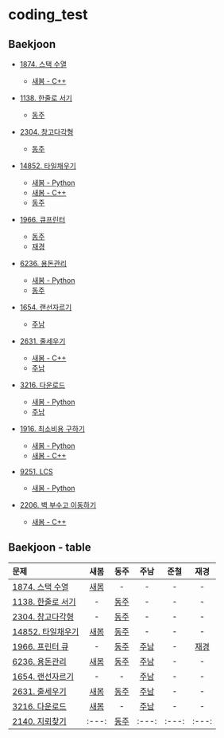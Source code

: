 # coding_test

## Baekjoon
* [1874. 스택 수열](https://www.acmicpc.net/problem/1874)
  * [새봄 - C++](spring/1874.cpp)

* [1138. 한줄로 서기](https://www.acmicpc.net/problem/1138)
  * [동주](Dongju/boj1138.cpp)
  
* [2304. 창고다각형](https://www.acmicpc.net/problem/2304)
  * [동주](Dongju/boj2304_창고다각형.cpp)
  
* [14852. 타일채우기](https://www.acmicpc.net/problem/14852)
  * [새봄 - Python](spring/14852.py)
  * [새봄 - C++](spring/14852.cpp)
  * [동주](Dongju/boj14852_타일채우기3.cpp)

* [1966. 큐프린터](https://www.acmicpc.net/problem/1966)
  * [동주](Dongju/boj1966_큐프린터.cpp)
  * [재경](Jaegyeong/boj1966.py)

* [6236. 용돈관리](https://www.acmicpc.net/problem/6236)
  * [새봄 - Python](spring/6236.py)
  * [동주](Dongju/boj6236_용돈관리.cpp)

* [1654. 랜선자르기](https://www.acmicpc.net/problem/1654)
  * [주남](JooNam/1654_split_cable.py)

* [2631. 줄세우기](https://www.acmicpc.net/problem/2631)
  * [새봄 - C++](spring/2631.cpp)
  * [주남](JooNam/2631_줄세우기.py)

* [3216. 다운로드](https://www.acmicpc.net/problem/3216)
  * [새봄 - Python](spring/3216.py)
  * [주남](JooNam/3216_다운로드.py)

* [1916. 최소비용 구하기](https://www.acmicpc.net/problem/1916)
  * [새봄 - Python](spring/1916.py)
  * [새봄 - C++](spring/1916.cpp)

* [9251. LCS](https://www.acmicpc.net/problem/9251)
  * [새봄 - Python](spring/9251.py)

* [2206. 벽 부수고 이동하기](https://www.acmicpc.net/problem/2206)
  * [새봄 - C++](spring/2206.cpp)


## Baekjoon - table
|문제|새봄|동주|주남|준철|재경|
|:------|:---:|:---:|:---:|:---:|:---:|
|[1874. 스택 수열](https://www.acmicpc.net/problem/1874)   |[새봄](spring/1874.cpp)|-|-|-|-|
|[1138. 한줄로 서기](https://www.acmicpc.net/problem/1138) |-|[동주](Dongju/boj1138.cpp)|-|-|-|
|[2304. 창고다각형](https://www.acmicpc.net/problem/2304)  |-|[동주](Dongju/boj2304_창고다각형.cpp)|-|-|-|
|[14852. 타일채우기](https://www.acmicpc.net/problem/14852)|[새봄](spring/14852.cpp)|[동주](Dongju/boj14852_타일채우기3.cpp)|-|-|-|
|[1966. 프린터 큐](https://www.acmicpc.net/problem/1966)   |-|[동주](Dongju/boj1966_큐프린터.cpp)|[주남](JooNam/1966_Queue.py)|-|[재경](Jaegyeong/boj1966.py)|
|[6236. 용돈관리](https://www.acmicpc.net/problem/6236) |[새봄](spring/6236.py)|[동주](Dongju/boj6236_용돈관리.cpp)|[주남](JooNam/6236_withdraw.py)|-|-|
|[1654. 랜선자르기](https://www.acmicpc.net/problem/1654) |-|-|[주남](JooNam/1654_split_cable.py)|-|-|
|[2631. 줄세우기](https://www.acmicpc.net/problem/2631) |[새봄](spring/2631.cpp)|[동주](Dongju/boj2631_줄세우기.cpp)|[주남](JooNam/2631_줄세우기.py)|-|-|-|
|[3216. 다운로드](https://www.acmicpc.net/problem/3216) |[새봄](spring/3216.py)|-|[주남](JooNam/3216_다운로드.py)|-|-|
|[2140. 지뢰찾기](https://www.acmicpc.net/problem/2140)|:---:|[동주](Dongju/boj2140_지뢰찾기.cpp)|:---:|:---:|:---:|
